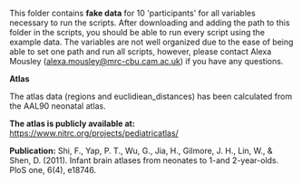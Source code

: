 This folder contains **fake data** for 10 'participants' for all variables necessary to run the scripts. 
After downloading and adding the path to this folder in the scripts, you should  be able to run every script using the example data. 
The variables are not well organized due to the ease of being able to set one path and run all scripts, however, please contact 
Alexa Mousley (alexa.mousley@mrc-cbu.cam.ac.uk) if you have any questions. 

**Atlas**

The atlas data (regions and euclidiean_distances) has been calculated from the AAL90 neonatal atlas.

**The atlas is publicly available at:**
https://www.nitrc.org/projects/pediatricatlas/

**Publication:**
Shi, F., Yap, P. T., Wu, G., Jia, H., Gilmore, J. H., Lin, W., & Shen, D. (2011). Infant brain atlases from neonates to 1-and 2-year-olds. PloS one, 6(4), e18746.
